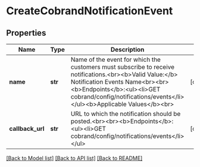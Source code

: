 # CreateCobrandNotificationEvent

## Properties
Name | Type | Description | Notes
------------ | ------------- | ------------- | -------------
**name** | **str** | Name of the event for which the customers must subscribe to receive notifications.&lt;br&gt;&lt;b&gt;Valid Value:&lt;/b&gt; Notification Events Name&lt;br&gt;&lt;br&gt;&lt;b&gt;Endpoints&lt;/b&gt;:&lt;ul&gt;&lt;li&gt;GET cobrand/config/notifications/events&lt;/li&gt;&lt;/ul&gt;&lt;b&gt;Applicable Values&lt;/b&gt;&lt;br&gt; | [optional] 
**callback_url** | **str** | URL to which the notification should be posted.&lt;br&gt;&lt;br&gt;&lt;b&gt;Endpoints&lt;/b&gt;:&lt;ul&gt;&lt;li&gt;GET cobrand/config/notifications/events&lt;/li&gt;&lt;/ul&gt; | [optional] 

[[Back to Model list]](../README.md#documentation-for-models) [[Back to API list]](../README.md#documentation-for-api-endpoints) [[Back to README]](../README.md)


